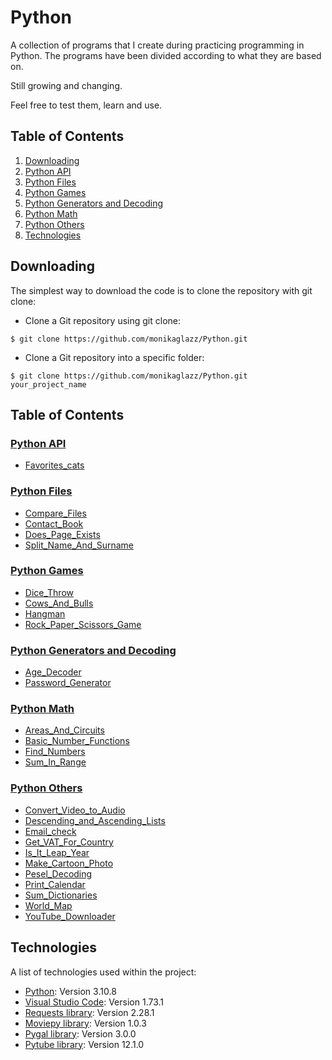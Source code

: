 # Python 

A collection of programs that I create during practicing programming in Python. The programs have been divided according to what they are based on.

Still growing and changing.

Feel free to test them, learn and use.

## Table of Contents

1. [Downloading](#downloading)
2. [Python API](#python-api)
3. [Python Files](#python-files)
4. [Python Games](#python-games)
5. [Python Generators and Decoding](#python-generators-and-decoding)
6. [Python Math](#python-math)
7. [Python Others](#python-others)
8. [Technologies](#technologies)

## Downloading

The simplest way to download the code is to clone the repository with git clone:
- Clone a Git repository using git clone:
```
$ git clone https://github.com/monikaglazz/Python.git
```
- Clone a Git repository into a specific folder:
```
$ git clone https://github.com/monikaglazz/Python.git your_project_name
```

## Table of Contents

### [Python API](#api)

* [Favorites_cats](https://github.com/monikaglazz/Python-projects/blob/main/Python%20API%20operations/Favorites_cats/favorites_cats.py)


### [Python Files](#files)

* [Compare_Files](https://github.com/monikaglazz/Python-projects/tree/main/Python%20files%20operations/Compare_Files)
* [Contact_Book](https://github.com/monikaglazz/Python-projects/blob/main/Python%20files%20operations/Contact_Book/contact_book.py)
* [Does_Page_Exists](https://github.com/monikaglazz/Python-projects/blob/main/Python%20files%20operations/Does_Page_Exists/does_page_exists.py)
* [Split_Name_And_Surname](https://github.com/monikaglazz/Python-projects/blob/main/Python%20files%20operations/Split_Name_And_Surname/split_name_and_surname.py)

### [Python Games](#games)

* [Dice_Throw](https://github.com/monikaglazz/Python-projects/blob/main/Python%20games/Dice_Throw/dice_throw.py)
* [Cows_And_Bulls](https://github.com/monikaglazz/Python-projects/blob/main/Python%20games/Cows_And_Bulls/cows_and_bulls.py)
* [Hangman](https://github.com/monikaglazz/Python-projects/blob/main/Python%20games/Hangman/hangman.py)
* [Rock_Paper_Scissors_Game](https://github.com/monikaglazz/Python-projects/blob/main/Python%20games/Rock_Paper_Scissors/Rock_Paper_Scissors_Game.py)

### [Python Generators and Decoding](#generators)

* [Age_Decoder](https://github.com/monikaglazz/Python-projects/blob/main/Python%20generators%20and%20decoding/Age_Decoder/age_Decoder.py)
* [Password_Generator](https://github.com/monikaglazz/Python-projects/blob/main/Python%20generators%20and%20decoding/Password_Generator/password_generator.py)

### [Python Math](#math)

* [Areas_And_Circuits](https://github.com/monikaglazz/Python-projects/blob/main/Python%20math/Areas_And_Circuits.py)
* [Basic_Number_Functions](https://github.com/monikaglazz/Python-projects/blob/main/Python%20math/basic_number_functions.py)
* [Find_Numbers](https://github.com/monikaglazz/Python-projects/blob/main/Python%20math/find_numbers.py)
* [Sum_In_Range](https://github.com/monikaglazz/Python-projects/blob/main/Python%20math/sum_in_range.py)

### [Python Others](#others)

* [Convert_Video_to_Audio](https://github.com/monikaglazz/Python-projects/blob/main/Python%20others/Convert_Video_to_Audio/converter_video_audio.py)
* [Descending_and_Ascending_Lists](https://github.com/monikaglazz/Python-projects/blob/main/Python%20others/Descending_and_Ascending_Lists/numbers_loop.py)
* [Email_check](https://github.com/monikaglazz/Python-projects/blob/main/Python%20others/Email_check/email_check.py)
* [Get_VAT_For_Country](https://github.com/monikaglazz/Python-projects/blob/main/Python%20others/Get_VAT_For_Country/VAT_for_country.py)
* [Is_It_Leap_Year](https://github.com/monikaglazz/Python-projects/blob/main/Python%20others/Is_It_Leap_Year/leap_year.py)
* [Make_Cartoon_Photo](https://github.com/monikaglazz/Python-projects/blob/main/Python%20others/Make_Cartoon_Photo/cartoon_photo.py)
* [Pesel_Decoding](https://github.com/monikaglazz/Python-projects/blob/main/Python%20others/Pesel_decoding/pesel_decoding.py)
* [Print_Calendar](https://github.com/monikaglazz/Python-projects/blob/main/Python%20others/Print_Calendar/calendar.py)
* [Sum_Dictionaries](https://github.com/monikaglazz/Python-projects/blob/main/Python%20others/Sum_Dictionaries/sum_dictionaries.py)
* [World_Map](https://github.com/monikaglazz/Python-projects/blob/main/Python%20others/World_Map/world_map.py)
* [YouTube_Downloader](https://github.com/monikaglazz/Python-projects/blob/main/Python%20others/YouTube_Downloader/youtube_downloader.py)
 

## Technologies
A list of technologies used within the project:
* [Python](https://www.python.org/): Version 3.10.8
* [Visual Studio Code](https://code.visualstudio.com/): Version 1.73.1
* [Requests library](https://pypi.org/project/requests/): Version 2.28.1
* [Moviepy library](https://pypi.org/project/moviepy/): Version 1.0.3
* [Pygal library](https://pypi.org/project/pygal/): Version 3.0.0
* [Pytube library](https://pypi.org/project/pytube/): Version 12.1.0

